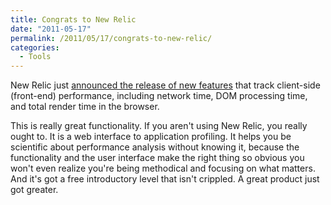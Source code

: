 ```yaml
---
title: Congrats to New Relic
date: "2011-05-17"
permalink: /2011/05/17/congrats-to-new-relic/
categories:
  - Tools
---
```

New Relic just [announced the release of new features][1] that track client-side (front-end) performance, including network time, DOM processing time, and total render time in the browser.

This is really great functionality. If you aren't using New Relic, you really ought to. It is a web interface to application profiling. It helps you be scientific about performance analysis without knowing it, because the functionality and the user interface make the right thing so obvious you won't even realize you're being methodical and focusing on what matters. And it's got a free introductory level that isn't crippled. A great product just got greater.

 [1]: http://blog.newrelic.com/2011/05/17/real-user-monitoring-has-arrived/
